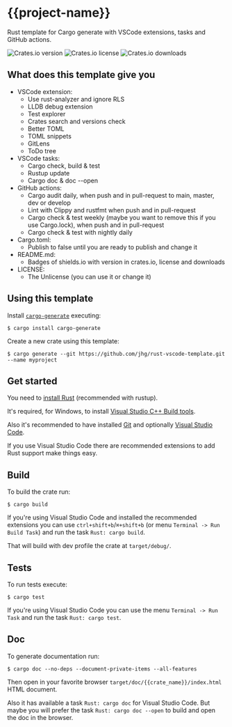 # {{project-name}}
Rust template for Cargo generate with VSCode extensions, tasks and GitHub actions.

![Crates.io version](https://img.shields.io/crates/v/{{project-name}}) ![Crates.io license](https://img.shields.io/crates/l/{{project-name}}) ![Crates.io downloads](https://img.shields.io/crates/d/{{project-name}})

## What does this template give you
- VSCode extension:
  - Use rust-analyzer and ignore RLS
  - LLDB debug extension
  - Test explorer
  - Crates search and versions check
  - Better TOML
  - TOML snippets
  - GitLens
  - ToDo tree
- VSCode tasks:
  - Cargo check, build & test
  - Rustup update
  - Cargo doc & doc --open
- GitHub actions:
  - Cargo audit daily, when push and in pull-request to main, master, dev or develop
  - Lint with Clippy and rustfmt when push and in pull-request
  - Cargo check & test weekly (maybe you want to remove this if you use Cargo.lock), when push and in pull-request
  - Cargo check & test with nightly daily
- Cargo.toml:
  - Publish to false until you are ready to publish and change it
- README.md:
  - Badges of shields.io with version in crates.io, license and downloads
- LICENSE:
  - The Unlicense (you can use it or change it)

## Using this template
Install [`cargo-generate`](https://github.com/ashleygwilliams/cargo-generate) executing:
```
$ cargo install cargo-generate
```

Create a new crate using this template:
```
$ cargo generate --git https://github.com/jhg/rust-vscode-template.git --name myproject
```

## Get started
You need to [install Rust](https://www.rust-lang.org/tools/install) (recommended with rustup).

It's required, for Windows, to install [Visual Studio C++ Build tools](https://visualstudio.microsoft.com/visual-cpp-build-tools/).

Also it's recommended to have installed [Git](https://git-scm.com/downloads) and
optionally [Visual Studio Code](https://code.visualstudio.com/?wt.mc_id=vscom_downloads).

If you use Visual Studio Code there are recommended extensions to add Rust support make things easy.

## Build
To build the crate run:
```
$ cargo build
```
If you're using Visual Studio Code and installed the recommended extensions you can use `ctrl+shift+b`/`⌘+shift+b`
(or menu `Terminal -> Run Build Task`) and run the task `Rust: cargo build`.

That will build with dev profile the crate at `target/debug/`.

## Tests
To run tests execute:
```
$ cargo test
```
If you're using Visual Studio Code you can use the menu `Terminal -> Run Task`
and run the task `Rust: cargo test`.

## Doc
To generate documentation run:
```
$ cargo doc --no-deps --document-private-items --all-features
```
Then open in your favorite browser `target/doc/{{crate_name}}/index.html` HTML document.

Also it has available a task `Rust: cargo doc` for Visual Studio Code.
But maybe you will prefer the task `Rust: cargo doc --open` to build and open the doc in the browser.

